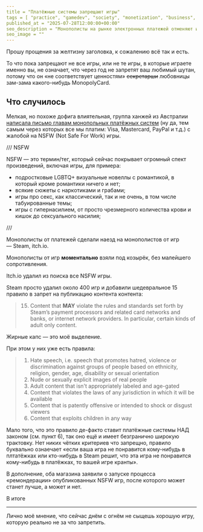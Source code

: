 ```yaml
---
title = "Платёжные системы запрещают игры"
tags = [ "practice", "gamedev", "society", "monetization", "business", "state"]
published_at = "2025-07-28T12:00:00+00:00"
seo_description = "Монополисты на рынке электронных платежей отменяют игры, которые им «не нравятся», топовые игровые магазины берут под козырек и не пытаются сопротивляться."
seo_image = ""
---
```


<!-- TODO: cover image -->

Прошу прощения за желтизну заголовка, к сожалению всё так и есть.

То что пока запрещают не все игры, или не те игры, в которые играете именно вы, не означает, что через год не запретят ваш любимый шутан, потому что он «не соответствует ценностям» ~~секретарши~~ любовницы зам-зама какого-нибудь MonopolyCard.

## Что случилось

Мелкая, но похоже дофига влиятельная, группа ханжей из Австралии [написала письмо главам монопольных платёжных систем](https://www.collectiveshout.org/open-letter-to-payment-processors) (ну да, тем самым через которых все мы платим: Visa, Mastercard, PayPal и т.д.) с жалобой на NSFW (Not Safe For Work) игры.

/// NSFW

NSFW — это термин/тег, который сейчас покрывает огромный спект произведений, включая игры, для примера:

- подростковые LGBTQ+ визуальные новеллы с романтикой, в который кроме романтики ничего и нет;
- всякие сюжеты с наркотиками и грабами;
- игры про секс, как классический, так и не очень, в том числе табуированные темы;
- игры с гипернасилием, от просто чрезмерного количества крови и кишок до сексуального насилия;

///

Монополисты от платежей сделали наезд на монополистов от игр — Steam, itch.io.

Монополисты от игр **моментально** взяли под козырёк, без малейшего сопротивления.

Itch.io удалил из поиска все NSFW игры.

Steam просто удалил около 400 игр и добавили шедевральное 15 правило в запрет на публикацию контента контента:

> 15. Content that **MAY** violate the rules and standards set forth by Steam’s payment processors and related card networks and banks, or internet network providers. In particular, certain kinds of adult only content.

Жирные капс — это моё выделение.

При этом у них уже есть правила:

> 1. Hate speech, i.e. speech that promotes hatred, violence or discrimination against groups of people based on ethnicity, religion, gender, age, disability or sexual orientation
> 2. Nude or sexually explicit images of real people
> 3. Adult content that isn't appropriately labeled and age-gated
> 6. Content that violates the laws of any jurisdiction in which it will be available
> 7. Content that is patently offensive or intended to shock or disgust viewers
> 8. Content that exploits children in any way

Мало того, что это правило де-факто ставит платёжные системы НАД законом (см. пункт 6), так оно ещё и имеет безгранично широкую трактовку. Нет никих чётких критериев что запрещно, правило буквально ознаечает «если ваша игра не понравится кому-нибудь в плтатёжках или кто-нибудь в Steam решит, что эта игра не понравится кому-нибудь в платёжках, то вашей игре кранты».

В дополнение, оба магазина заявили о запуске процесса «ремондерации» опубликованных NSFW игр, после которого может станет лучше, а может и нет.

В итоге

---------
Лично моё мнение, что сейчас днём с огнём не сыщешь хорошую игру, которую реально не за что запретить.
